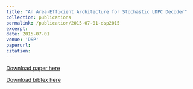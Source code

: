 ```yaml
---
title: "An Area-Efficient Architecture for Stochastic LDPC Decoder"
collection: publications
permalink: /publication/2015-07-01-dsp2015
excerpt:
date: 2015-07-01
venue: 'DSP'
paperurl:
citation:
---
```


[Download paper here](https://diwu1990.github.io/files/dsp2015_paper.pdf)

[Download bibtex here](https://diwu1990.github.io/files/dsp2015_paper.bib)